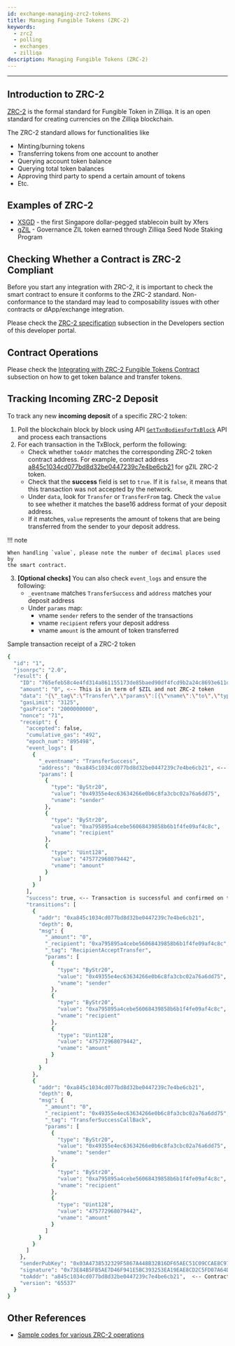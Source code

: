 ```yaml
---
id: exchange-managing-zrc2-tokens
title: Managing Fungible Tokens (ZRC-2)
keywords:
  - zrc2
  - polling
  - exchanges
  - zilliqa
description: Managing Fungible Tokens (ZRC-2)
---
```


---

## Introduction to ZRC-2

[ZRC-2](https://github.com/Zilliqa/ZRC/blob/master/zrcs/zrc-2.md) is the formal
standard for Fungible Token in Zilliqa. It is an open standard for creating
currencies on the Zilliqa blockchain.

The ZRC-2 standard allows for functionalities like

- Minting/burning tokens
- Transferring tokens from one account to another
- Querying account token balance
- Querying total token balances
- Approving third party to spend a certain amount of tokens
- Etc.

## Examples of ZRC-2

- [XSGD](https://www.xfers.com) - the first Singapore dollar-pegged stablecoin
  built by Xfers
- [gZIL](https://github.com/Zilliqa/ZIP/blob/master/zips/zip-11.md#governance-tokens-aka-gzil) -
  Governance ZIL token earned through Zilliqa Seed Node Staking Program

## Checking Whether a Contract is ZRC-2 Compliant

Before you start any integration with ZRC-2, it is important to check the smart
contract to ensure it conforms to the ZRC-2 standard. Non-conformance to the
standard may lead to composability issues with other contracts or dApp/exchange
integration.

Please check the
[ZRC-2 specification](../dev-dapps/dev-keys-zrc2-wallet-support.md#zrc-2-specification)
subsection in the Developers section of this developer portal.

## Contract Operations

Please check the
[Integrating with ZRC-2 Fungible Tokens Contract](../dev-dapps/dev-keys-zrc2-wallet-support.md#integrating-with-zrc-2-fungible-tokens-contract)
subsection on how to get token balance and transfer tokens.

## Tracking Incoming ZRC-2 Deposit

To track any new **incoming deposit** of a specific ZRC-2 token:

1. Poll the blockchain block by block using API
   [`GetTxnBodiesForTxBlock`](../apis/api-transaction-get-txbodies-for-txblock.md)
   API and process each transactions
2. For each transaction in the TxBlock, perform the following:
   - Check whether `toAddr` matches the corresponding ZRC-2 token contract
     address. For example, contract address
     [a845c1034cd077bd8d32be0447239c7e4be6cb21](https://viewblock.io/zilliqa/address/0xa845c1034cd077bd8d32be0447239c7e4be6cb21)
     for gZIL ZRC-2 token.
   - Check that the **success** field is set to `true`. If it is `false`, it
     means that this transaction was not accepted by the network.
   - Under `data`, look for `Transfer` or `TransferFrom` tag. Check the `value`
     to see whether it matches the base16 address format of your deposit
     address.
   - If it matches, `value` represents the amount of tokens that are being
     transferred from the sender to your deposit address.

!!! note

    When handling `value`, please note the number of decimal places used by
    the smart contract.

3. **[Optional checks]** You can also check `event_logs` and ensure the
   following:
   - `_eventname` matches `TransferSuccess` and `address` matches your deposit
     address
   - Under `params` map:
     - vname `sender` refers to the sender of the transactions
     - vname `recipient` refers your deposit address
     - vname `amount` is the amount of token transferred

Sample transaction receipt of a ZRC-2 token

```bash
{
  "id": "1",
  "jsonrpc": "2.0",
  "result": {
    "ID": "765efeb58c4e4fd314a861155173de85baed90df4fcd9b2a24c8693e611d1970", <-- Transaction hash
    "amount": "0", <-- This is in term of $ZIL and not ZRC-2 token
    "data": "{\"_tag\":\"Transfer\",\"params\":[{\"vname\":\"to\",\"type\":\"ByStr20\",\"value\":\"0xa795895a4cebe56068439858b6b1f4fe09af4c8c\"},{\"vname\":\"amount\",\"type\":\"Uint128\",\"value\":\"475772968079442\"}]}",
    "gasLimit": "3125",
    "gasPrice": "2000000000",
    "nonce": "71",
    "receipt": {
      "accepted": false,
      "cumulative_gas": "492",
      "epoch_num": "895498",
      "event_logs": [
        {
          "_eventname": "TransferSuccess",
          "address": "0xa845c1034cd077bd8d32be0447239c7e4be6cb21", <-- Contract address of ZRC-2 token
          "params": [
            {
              "type": "ByStr20",
              "value": "0x49355e4ec63634266e0b6c8fa3cbc02a76a6dd75",
              "vname": "sender"
            },
            {
              "type": "ByStr20",
              "value": "0xa795895a4cebe56068439858b6b1f4fe09af4c8c",
              "vname": "recipient"
            },
            {
              "type": "Uint128",
              "value": "475772968079442",
              "vname": "amount"
            }
          ]
        }
      ],
      "success": true, <-- Transaction is successful and confirmed on the blockchain
      "transitions": [
        {
          "addr": "0xa845c1034cd077bd8d32be0447239c7e4be6cb21",
          "depth": 0,
          "msg": {
            "_amount": "0",
            "_recipient": "0xa795895a4cebe56068439858b6b1f4fe09af4c8c",
            "_tag": "RecipientAcceptTransfer",
            "params": [
              {
                "type": "ByStr20",
                "value": "0x49355e4ec63634266e0b6c8fa3cbc02a76a6dd75",
                "vname": "sender"
              },
              {
                "type": "ByStr20",
                "value": "0xa795895a4cebe56068439858b6b1f4fe09af4c8c",
                "vname": "recipient"
              },
              {
                "type": "Uint128",
                "value": "475772968079442",
                "vname": "amount"
              }
            ]
          }
        },
        {
          "addr": "0xa845c1034cd077bd8d32be0447239c7e4be6cb21",
          "depth": 0,
          "msg": {
            "_amount": "0",
            "_recipient": "0x49355e4ec63634266e0b6c8fa3cbc02a76a6dd75",
            "_tag": "TransferSuccessCallBack",
            "params": [
              {
                "type": "ByStr20",
                "value": "0x49355e4ec63634266e0b6c8fa3cbc02a76a6dd75",
                "vname": "sender"
              },
              {
                "type": "ByStr20",
                "value": "0xa795895a4cebe56068439858b6b1f4fe09af4c8c",
                "vname": "recipient"
              },
              {
                "type": "Uint128",
                "value": "475772968079442",
                "vname": "amount"
              }
            ]
          }
        }
      ]
    },
    "senderPubKey": "0x03A4738532329F5867A448B32B16DF65AEC51C09CCAE8C972D78E49E9EFC84EF89",
    "signature": "0x73E84B5FB5AE7D46F941E5BC393253EA19EAE8CD2C5FD07A64D553970EFF8FBDB79384730C10310055E79CA560DC9B79A77ED64E5ADC69260EE32185D3AAF20B",
    "toAddr": "a845c1034cd077bd8d32be0447239c7e4be6cb21",  <-- Contract address of ZRC-2 token
    "version": "65537"
  }
}
```

## Other References

- [Sample codes for various ZRC-2 operations](https://github.com/Zilliqa/ZRC/tree/master/example/zrc2)
